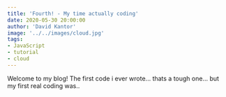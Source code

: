 ```yaml
---
title: 'Fourth! - My time actually coding'
date: 2020-05-30 20:00:00
author: 'David Kantor'
image: '../../images/cloud.jpg'
tags:
- JavaScript
- tutorial
- cloud
---
```


Welcome to my blog! The first code i ever wrote... thats a tough one... but my first real coding was..